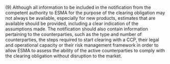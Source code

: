 (9) Although all information to be included in the notification from the competent authority to ESMA for the purpose of the clearing obligation may not always be available, especially for new products, estimates that are available should be provided, including a clear indication of the assumptions made. The notification should also contain information pertaining to the counterparties, such as the type and number of counterparties, the steps required to start clearing with a CCP, their legal and operational capacity or their risk management framework in order to allow ESMA to assess the ability of the active counterparties to comply with the clearing obligation without disruption to the market.
